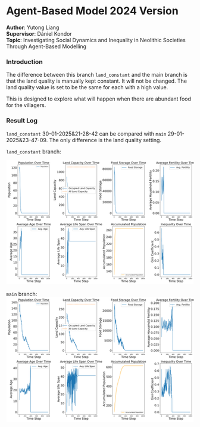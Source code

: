 # Agent-Based Model 2024 Version
**Author**: Yutong Liang  
**Supervisor**: Dániel Kondor​  
**Topic**: Investigating Social Dynamics and Inequality in Neolithic Societies Through Agent-Based Modelling
### Introduction

The difference between this branch `land_constant` and the main branch is that the land quality is manually kept constant. It will not be changed. The land quality value is set to be the same for each with a high value.  
  
This is designed to explore what will happen when there are abundant food for the villagers.  
  
### Result Log

`land_constant` 30-01-2025&21-28-42 can be compared with `main` 29-01-2025&23-47-09. The only difference is the land quality setting.

`land_constant` branch:

![plot](land_run_results/30-01-2025&21-54-32/simulation_plots.svg)

`main` branch:
![plot](documents_archive/simulation_plots.svg)